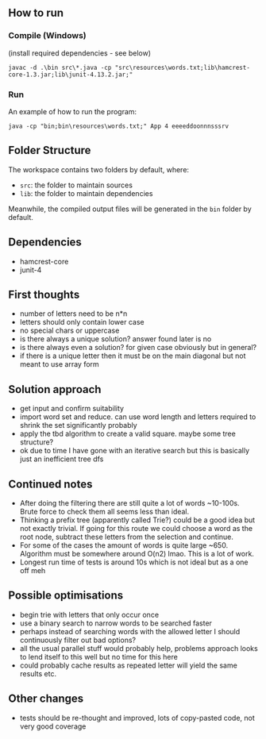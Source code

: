 ## How to run

### Compile (Windows)
(install required dependencies - see below)
```
javac -d .\bin src\*.java -cp "src\resources\words.txt;lib\hamcrest-core-1.3.jar;lib\junit-4.13.2.jar;"
```

### Run
An example of how to run the program:
```
java -cp "bin;bin\resources\words.txt;" App 4 eeeeddoonnnsssrv
```

## Folder Structure

The workspace contains two folders by default, where:

- `src`: the folder to maintain sources
- `lib`: the folder to maintain dependencies

Meanwhile, the compiled output files will be generated in the `bin` folder by default.

## Dependencies

- hamcrest-core
- junit-4

## First thoughts
- number of letters need to be n*n
- letters should only contain lower case
- no special chars or uppercase
- is there always a unique solution? answer found later is no
- is there always even a solution? for given case obviously but in general?
- if there is a unique letter then it must be on the main diagonal but not meant to use array form

## Solution approach
- get input and confirm suitability
- import word set and reduce. can use word length and letters required to shrink the set significantly probably
- apply the tbd algorithm to create a valid square. maybe some tree structure?
- ok due to time I have gone with an iterative search but this is basically just an inefficient tree dfs

## Continued notes
- After doing the filtering there are still quite a lot of words ~10-100s. Brute force to check them all seems less than ideal.
- Thinking a prefix tree (apparently called Trie?) could be a good idea but not exactly trivial. If going for this route we could choose a word as the root node, subtract these letters from the selection and continue. 
- For some of the cases the amount of words is quite large ~650. Algorithm must be somewhere around O(n2) lmao. This is a lot of work. 
- Longest run time of tests is around 10s which is not ideal but as a one off meh

## Possible optimisations
- begin trie with letters that only occur once
- use a binary search to narrow words to be searched faster
- perhaps instead of searching words with the allowed letter I should continuously filter out bad options?
- all the usual parallel stuff would probably help, problems approach looks to lend itself to this well but no time for this here
- could probably cache results as repeated letter will yield the same results etc.

## Other changes
- tests should be re-thought and improved, lots of copy-pasted code, not very good coverage
